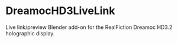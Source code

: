 # DreamocHD3LiveLink
Live link/preview Blender add-on for the RealFiction Dreamoc HD3.2 holographic display.
